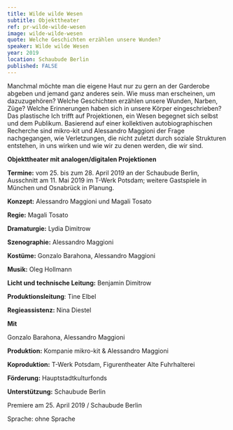 ```yaml
---
title: Wilde wilde Wesen
subtitle: Objekttheater
ref: pr-wilde-wilde-wesen
image: wilde-wilde-wesen
quote: Welche Geschichten erzählen unsere Wunden?
speaker: Wilde wilde Wesen
year: 2019
location: Schaubude Berlin
published: FALSE
---
```


Manchmal möchte man die eigene Haut nur zu gern an der Garderobe abgeben und jemand ganz anderes sein. Wie muss man erscheinen, um dazuzugehören? Welche Geschichten erzählen unsere Wunden, Narben, Züge? Welche Erinnerungen haben sich in unsere Körper eingeschrieben? Das plastische Ich trifft auf Projektionen, ein Wesen begegnet sich selbst und dem Publikum. Basierend auf einer kollektiven autobiographischen Recherche sind mikro-kit und Alessandro Maggioni der Frage nachgegangen, wie Verletzungen, die nicht zuletzt durch soziale Strukturen entstehen, in uns wirken und wie wir zu denen werden, die wir sind.

**Objekttheater mit analogen/digitalen Projektionen**

**Termine:** vom 25. bis zum 28. April 2019 an der Schaubude Berlin, Ausschnitt am 11. Mai 2019 im T-Werk Potsdam; weitere Gastspiele in München und Osnabrück in Planung.

**Konzept:** Alessandro Maggioni und Magali Tosato

**Regie:** Magali Tosato

**Dramaturgie:** Lydia Dimitrow

**Szenographie:** Alessandro Maggioni

**Kostüme:** Gonzalo Barahona, Alessandro Maggioni

**Musik:** Oleg Hollmann

**Licht und technische Leitung:** Benjamin Dimitrow

**Produktionsleitung**: Tine Elbel

**Regieassistenz:** Nina Diestel


**Mit**

Gonzalo Barahona, Alessandro Maggioni

**Produktion:** Kompanie mikro-kit & Alessandro Maggioni

**Koproduktion:** T-Werk Potsdam, Figurentheater Alte Fuhrhalterei

**Förderung:** Hauptstadtkulturfonds

**Unterstützung:** Schaubude Berlin


Premiere am 25. April 2019 / Schaubude Berlin

Sprache: ohne Sprache

